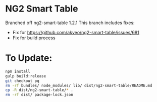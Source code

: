 # NG2 Smart Table
Branched off ng2-smart-table 1.2.1
This branch includes fixes:
 - Fix for https://github.com/akveo/ng2-smart-table/issues/681
 - Fix for build process

# To Update:

```sh
npm install
gulp build:release
git checkout pq
rm -rf bundles/ node_modules/ lib/ dist/ng2-smart-table/README.md
cp -R dist/ng2-smart-table/* .
rm -rf dist/ package-lock.json
```
